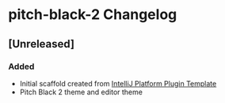 <!-- Keep a Changelog guide -> https://keepachangelog.com -->

# pitch-black-2 Changelog

## [Unreleased]
### Added
- Initial scaffold created from [IntelliJ Platform Plugin Template](https://github.com/JetBrains/intellij-platform-plugin-template)
- Pitch Black 2 theme and editor theme
